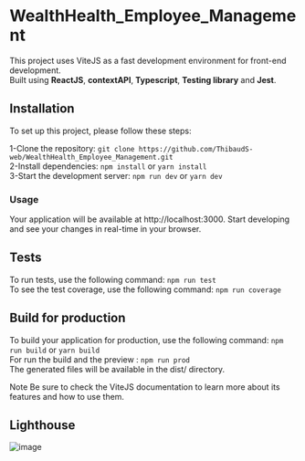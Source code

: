 # WealthHealth_Employee_Management

This project uses ViteJS as a fast development environment for front-end development.  
Built using **ReactJS**, **contextAPI**, **Typescript**, **Testing library** and **Jest**.

## Installation

To set up this project, please follow these steps:

1-Clone the repository:
`git clone https://github.com/ThibaudS-web/WealthHealth_Employee_Management.git`  
2-Install dependencies: `npm install` or `yarn install`  
3-Start the development server: `npm run dev` or `yarn dev`

### Usage

Your application will be available at http://localhost:3000. Start developing and see your changes in real-time in your browser.

## Tests

To run tests, use the following command:
`npm run test`  
To see the test coverage, use the following command:
`npm run coverage`

## Build for production

To build your application for production, use the following command:
`npm run build`
or
`yarn build`  
For run the build and the preview : ```npm run prod```   
The generated files will be available in the dist/ directory.

Note
Be sure to check the ViteJS documentation to learn more about its features and how to use them.

## Lighthouse
![image](https://user-images.githubusercontent.com/66798720/215996432-6c43f02d-14a9-4a7b-a86b-2ce8fdcef863.png)
